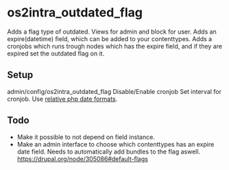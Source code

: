 os2intra_outdated_flag
======================

Adds a flag type of outdated. Views for admin and block for user.
Adds an expire(datetime) field, which can be added to your contenttypes.
Adds a cronjobs which runs trough nodes which has the expire field, and if they
are expired set the outdated flag on it.

Setup
-----
admin/config/os2intra_outdated_flag
    Disable/Enable cronjob
    Set interval for cronjob. Use [relative php date formats](http://www.php.net/manual/en/datetime.formats.relative.php).


Todo
----

- Make it possible to not depend on field instance.
- Make an admin interface to choose which contenttypes has an expire date field.
  Needs to automatically add bundles to the flag aswell. https://drupal.org/node/305086#default-flags
